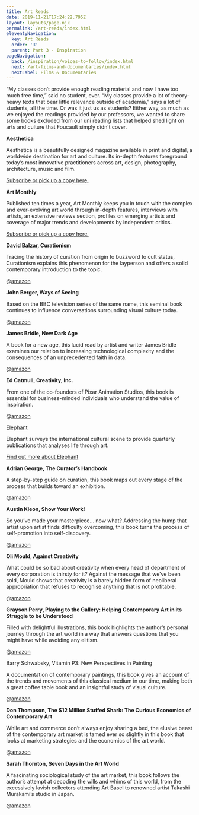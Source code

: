 ```yaml
---
title: Art Reads
date: 2019-11-21T17:24:22.795Z
layout: layouts/page.njk
permalink: /art-reads/index.html
eleventyNavigation:
  key: Art Reads
  order: '3'
  parent: Part 3 - Inspiration
pageNavigation:
  back: /inspiration/voices-to-follow/index.html
  next: /art-films-and-documentaries/index.html
  nextLabel: Films & Documentaries
---
```

“My classes don’t provide enough reading material and now I have too much free time,” said no student, ever. “My classes provide a lot of theory-heavy texts that bear little relevance outside of academia,” says a lot of students, all the time. Or was it just us as students? Either way, as much as we enjoyed the readings provided by our professors, we wanted to share some books excluded from our uni reading lists that helped shed light on arts and culture that Foucault simply didn’t cover.

**Aesthetica**

Aesthetica is a beautifully designed magazine available in print and digital, a worldwide destination for art and culture. Its in-depth features foreground today’s most innovative practitioners across art, design, photography, architecture, music and film.

[Subscribe or pick up a copy here.](https://www.aestheticamagazine.com/)

**Art Monthly**

Published ten times a year, Art Monthly keeps you in touch with the complex and ever-evolving art world through in-depth features, interviews with artists, an extensive reviews section, profiles on emerging artists and coverage of major trends and developments by independent critics. 

[Subscribe or pick up a copy here.](https://www.artmonthly.co.uk/)

**David Balzar, Curationism** 

Tracing the history of curation from origin to buzzword to cult status, Curationism explains this phenomenon for the layperson and offers a solid contemporary introduction to the topic. 

@[amazon](https://amzn.to/2Olv4dV "0745335977")

**John Berger, Ways of Seeing**

Based on the BBC television series of the same name, this seminal book continues to influence conversations surrounding visual culture today.

@[amazon](https://amzn.to/2Qw0VI7 "014103579X")

**James Bridle, New Dark Age**

A book for a new age, this lucid read by artist and writer James Bridle examines our relation to increasing technological complexity and the consequences of an unprecedented faith in data.

@[amazon](https://amzn.to/2pQEN2s "178663547X")

**Ed Catmull, Creativity, Inc.**

From one of the co-founders of Pixar Animation Studios, this book is essential for business-minded individuals who understand the value of inspiration. 

@[amazon](https://amzn.to/2XPmUgU "0593070097")

[Elephant](https://elephant.art/)

Elephant surveys the international cultural scene to provide quarterly publications that analyses life through art.

[Find out more about Elephant](https://elephant.art/)

**Adrian George, The Curator’s Handbook**

A step-by-step guide on curation, this book maps out every stage of the process that builds toward an exhibition. 

@[amazon](https://amzn.to/33p05C2 "0500239282")

**Austin Kleon, Show Your Work!**

So you’ve made your masterpiece… now what? Addressing the hump that artist upon artist finds difficulty overcoming, this book turns the process of self-promotion into self-discovery.

@[amazon](https://amzn.to/2Doqmpn "076117897X")

**Oli Mould, Against Creativity** 

What could be so bad about creativity when every head of department of every corporation is thirsty for it? Against the message that we’ve been sold, Mould shows that creativity is a barely hidden form of neoliberal appropriation that refuses to recognise anything that is not profitable. 

@[amazon](https://amzn.to/33jeKP1 "1786636492")

**Grayson Perry, Playing to the Gallery: Helping Contemporary Art in its Struggle to be Understood**

Filled with delightful illustrations, this book highlights the author’s personal journey through the art world in a way that answers questions that you might have while avoiding any elitism. 

@[amazon](https://amzn.to/2KT3bbe "0141979615")

Barry Schwabsky, Vitamin P3: New Perspectives in Painting

A documentation of contemporary paintings, this book gives an account of the trends and movements of this classical medium in our time, making both a great coffee table book and an insightful study of visual culture.

@[amazon](https://amzn.to/2OJpCAA "0714879959")

**Don Thompson, The $12 Million Stuffed Shark: The Curious Economics of Contemporary Art**

While art and commerce don’t always enjoy sharing a bed, the elusive beast of the contemporary art market is tamed ever so slightly in this book that looks at marketing strategies and the economics of the art world. 

@[amazon](https://amzn.to/35Lol35 "B00RWM89UM")

**Sarah Thornton, Seven Days in the Art World**

A fascinating sociological study of the art market, this book follows the author’s attempt at decoding the wills and whims of this world, from the excessively lavish collectors attending Art Basel to renowned artist Takashi Murakami’s studio in Japan.

@[amazon](https://amzn.to/2OjWzVk "1847080847")
